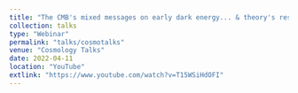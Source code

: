 ```yaml
---
title: "The CMB's mixed messages on early dark energy... & theory's response"
collection: talks
type: "Webinar"
permalink: "talks/cosmotalks"
venue: "Cosmology Talks"
date: 2022-04-11
location: "YouTube"
extlink: "https://www.youtube.com/watch?v=T15WSiHdOFI"
---
```

